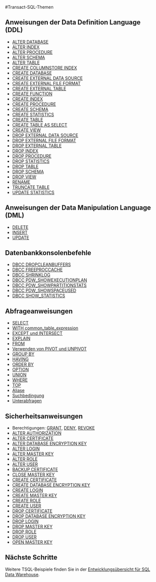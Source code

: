 <properties
   pageTitle="Transact-SQL-Referenz für SQL Data Warehouse | Microsoft Azure"
   description="Links zu Referenzinhalten für Transact-SQL-Themen für SQL Data Warehouse."
   services="sql-data-warehouse"
   documentationCenter="NA"
   authors="barbkess"
   manager="barbkess"
   editor=""/>

<tags
   ms.service="sql-data-warehouse"
   ms.devlang="NA"
   ms.topic="article"
   ms.tgt_pltfrm="NA"
   ms.workload="data-services"
   ms.date="02/01/2016"
   ms.author="barbkess;sonyama"/>

#Transact-SQL-Themen

## Anweisungen der Data Definition Language (DDL)

- [ALTER DATABASE](https://msdn.microsoft.com/library/mt204042.aspx)
- [ALTER INDEX](https://msdn.microsoft.com/library/ms188388.aspx)
- [ALTER PROCEDURE](https://msdn.microsoft.com/library/ms189762.aspx)
- [ALTER SCHEMA](https://msdn.microsoft.com/library/ms173423.aspx)
- [ALTER TABLE](https://msdn.microsoft.com/library/ms190273.aspx)
- [CREATE COLUMNSTORE INDEX](https://msdn.microsoft.com/library/gg492153.aspx)
- [CREATE DATABASE](https://msdn.microsoft.com/library/mt204021.aspx)
- [CREATE EXTERNAL DATA SOURCE](https://msdn.microsoft.com/library/dn935022.aspx)
- [CREATE EXTERNAL FILE FORMAT](https://msdn.microsoft.com/library/dn935026.aspx)
- [CREATE EXTERNAL TABLE](https://msdn.microsoft.com/library/dn935021.aspx)
- [CREATE FUNCTION](https://msdn.microsoft.com/library/mt203952.aspx)
- [CREATE INDEX](https://msdn.microsoft.com/library/ms188783.aspx)
- [CREATE PROCEDURE](https://msdn.microsoft.com/library/ms187926.aspx)
- [CREATE SCHEMA](https://msdn.microsoft.com/library/ms189462.aspx)
- [CREATE STATISTICS](https://msdn.microsoft.com/library/ms188038.aspx)
- [CREATE TABLE](https://msdn.microsoft.com/library/mt203953.aspx)
- [CREATE TABLE AS SELECT](https://msdn.microsoft.com/library/mt204041.aspx)
- [CREATE VIEW](https://msdn.microsoft.com/library/ms187956.aspx)
- [DROP EXTERNAL DATA SOURCE](https://msdn.microsoft.com/library/mt146367.aspx)
- [DROP EXTERNAL FILE FORMAT](https://msdn.microsoft.com/library/mt146379.aspx)
- [DROP EXTERNAL TABLE](https://msdn.microsoft.com/library/mt130698.aspx)
- [DROP INDEX](https://msdn.microsoft.com/library/ms176118.aspx)
- [DROP PROCEDURE](https://msdn.microsoft.com/library/ms174969.aspx)
- [DROP STATISTICS](https://msdn.microsoft.com/library/ms175075.aspx)
- [DROP TABLE](https://msdn.microsoft.com/library/ms173790.aspx)
- [DROP SCHEMA](https://msdn.microsoft.com/library/ms186751.aspx)
- [DROP VIEW](https://msdn.microsoft.com/library/ms173492.aspx)
- [RENAME](https://msdn.microsoft.com/library/mt631611.aspx)
- [TRUNCATE TABLE](https://msdn.microsoft.com/library/ms177570.aspx)
- [UPDATE STATISTICS](https://msdn.microsoft.com/library/ms187348.aspx)

## Anweisungen der Data Manipulation Language (DML)

- [DELETE](https://msdn.microsoft.com/library/ms189835.aspx)
- [INSERT](https://msdn.microsoft.com/library/ms174335.aspx)
- [UPDATE](https://msdn.microsoft.com/library/ms177523.aspx)

## Datenbankkonsolenbefehle

- [DBCC DROPCLEANBUFFERS](https://msdn.microsoft.com/library/ms187762.aspx)
- [DBCC FREEPROCCACHE](https://msdn.microsoft.com/library/mt204018.aspx)
- [DBCC SHRINKLOG](https://msdn.microsoft.com/library/mt204020.aspx)
- [DBCC PDW\_SHOWEXECUTIONPLAN](https://msdn.microsoft.com/library/mt204017.aspx)
- [DBCC PDW\_SHOWPARTITIONSTATS](https://msdn.microsoft.com/library/mt204013.aspx)
- [DBCC PDW\_SHOWSPACEUSED](https://msdn.microsoft.com/library/mt204028.aspx)
- [DBCC SHOW\_STATISTICS](https://msdn.microsoft.com/library/mt204043.aspx)

## Abfrageanweisungen

- [SELECT](https://msdn.microsoft.com/library/ms189499.aspx)
- [WITH common\_table\_expression](https://msdn.microsoft.com/library/ms175972.aspx)
- [EXCEPT und INTERSECT](https://msdn.microsoft.com/library/ms188055.aspx)
- [EXPLAIN](https://msdn.microsoft.com/library/mt631615.aspx)
- [FROM](https://msdn.microsoft.com/library/ms177634.aspx)
- [Verwenden von PIVOT und UNPIVOT](https://msdn.microsoft.com/library/ms177410.aspx)
- [GROUP BY](https://msdn.microsoft.com/library/ms177673.aspx)
- [HAVING](https://msdn.microsoft.com/library/ms180199.aspx)
- [ORDER BY](https://msdn.microsoft.com/library/ms188385.aspx)
- [OPTION](https://msdn.microsoft.com/library/ms190322.aspx)
- [UNION](https://msdn.microsoft.com/library/ms180026.aspx)
- [WHERE](https://msdn.microsoft.com/library/ms188047.aspx)
- [TOP](https://msdn.microsoft.com/library/ms189463.aspx)
- [Aliase](https://msdn.microsoft.com/library/mt631614.aspx)
- [Suchbedingung](https://msdn.microsoft.com/library/ms173545.aspx)
- [Unterabfragen](https://msdn.microsoft.com/library/mt631613.aspx)

## Sicherheitsanweisungen

- Berechtigungen: [GRANT](https://msdn.microsoft.com/library/ms187965.aspx), [DENY](https://msdn.microsoft.com/library/ms188338.aspx), [REVOKE](https://msdn.microsoft.com/library/ms187728.aspx)
- [ALTER AUTHORIZATION](https://msdn.microsoft.com/library/ms187359.aspx)
- [ALTER CERTIFICATE](https://msdn.microsoft.com/library/ms189511.aspx)
- [ALTER DATABASE ENCRYPTION KEY](https://msdn.microsoft.com/library/bb630389.aspx)
- [ALTER LOGIN](https://msdn.microsoft.com/library/ms189828.aspx)
- [ALTER MASTER KEY](https://msdn.microsoft.com/library/ms186937.aspx)
- [ALTER ROLE](https://msdn.microsoft.com/library/ms189775.aspx)
- [ALTER USER](https://msdn.microsoft.com/library/ms176060.aspx)
- [BACKUP CERTIFICATE](https://msdn.microsoft.com/library/ms178578.aspx)
- [CLOSE MASTER KEY](https://msdn.microsoft.com/library/ms188387.aspx)
- [CREATE CERTIFICATE](https://msdn.microsoft.com/library/ms187798.aspx)
- [CREATE DATABASE ENCRYPTION KEY](https://msdn.microsoft.com/library/bb677241.aspx)
- [CREATE LOGIN](https://msdn.microsoft.com/library/ms189751.aspx)
- [CREATE MASTER KEY](https://msdn.microsoft.com/library/ms174382.aspx)
- [CREATE ROLE](https://msdn.microsoft.com/library/ms187936.aspx)
- [CREATE USER](https://msdn.microsoft.com/library/ms173463.aspx)
- [DROP CERTIFICATE](https://msdn.microsoft.com/library/ms179906.aspx)
- [DROP DATABASE ENCRYPTION KEY](https://msdn.microsoft.com/library/bb630256.aspx)
- [DROP LOGIN](https://msdn.microsoft.com/library/ms188012.aspx)
- [DROP MASTER KEY](https://msdn.microsoft.com/library/ms180071.aspx)
- [DROP ROLE](https://msdn.microsoft.com/library/ms174988.aspx)
- [DROP USER](https://msdn.microsoft.com/library/ms189438.aspx)
- [OPEN MASTER KEY](https://msdn.microsoft.com/library/ms174433.aspx)


## Nächste Schritte
Weitere TSQL-Beispiele finden Sie in der [Entwicklungsübersicht für SQL Data Warehouse][].

<!--Image references-->

<!--Article references-->
[Entwicklungsübersicht für SQL Data Warehouse]: sql-data-warehouse-overview-reference.md

<!--MSDN references-->


<!--Other Web references-->

<!---HONumber=AcomDC_0204_2016-->